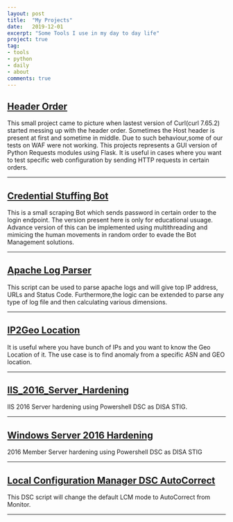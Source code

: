 ```yaml
---
layout: post
title:  "My Projects"
date:   2019-12-01
excerpt: "Some Tools I use in my day to day life"
project: true
tag:
- tools 
- python
- daily
- about
comments: true
---
```


    
## <a href="https://github.com/sharmaharjeet92/scripts/tree/master/Header_Order" class="btn btn-success">Header Order</a>
This small project came to picture when lastest version of Curl(curl 7.65.2) started messing up with the header order. Sometimes the Host header is present at first and sometime in middle. Due to such behaviour,some of our tests on WAF were not working. This projects represents a GUI version of Python Requests modules using Flask. It is useful in cases where you want to test specific web configuration by sending HTTP requests in certain orders.



---

## <a href="https://github.com/sharmaharjeet92/scripts/blob/master/PyBot/cred-bot.py" class="btn btn-success">Credential Stuffing Bot</a>
This is a small scraping Bot which sends password in certain order to the login endpoint. The version present here is only for educational usuage. Advance version of this can be implemented using multithreading and mimicing the human movements in random order to evade the Bot Management solutions.

---

## <a href="https://github.com/sharmaharjeet92/scripts/blob/master/apache_log_parser.py" class="btn btn-success"> Apache Log Parser </a>
This script can be used to parse apache logs and will give top IP address, URLs and Status Code. Furthermore,the logic can be extended to parse any type of log file and then calculating various dimensions.

---

## <a href="https://github.com/sharmaharjeet92/scripts/blob/master/ip2geo_bulk.py" class="btn btn-success"> IP2Geo Location </a>
It is useful where you have bunch of IPs and you want to know the Geo Location of it. The use case is to find anomaly from a specific ASN and GEO location.

---

## <a href="https://github.com/sharmaharjeet92/scripts/blob/master/IIS_2016_hardening.ps1" class="btn btn-success"> IIS_2016_Server_Hardening </a>
IIS 2016 Server hardening using Powershell DSC as DISA STIG.
    
---

## <a href="https://github.com/sharmaharjeet92/scripts/blob/master/DSC_CIS_2016_Hardening.ps1" class="btn btn-success"> Windows Server 2016 Hardening </a>
2016 Member Server hardening using Powershell DSC as DISA STIG

---

## <a href="https://github.com/sharmaharjeet92/scripts/blob/master/LCM_AutoCorrect.ps1" class="btn btn-success"> Local Configuration Manager DSC AutoCorrect </a>

This DSC script will change the default LCM mode to AutoCorrect from Monitor.

---
